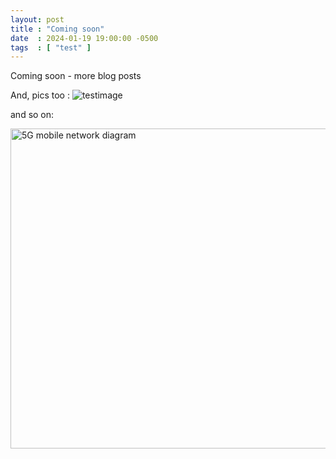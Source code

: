 ```yaml
---
layout: post
title : "Coming soon"
date  : 2024-01-19 19:00:00 -0500
tags  : [ "test" ]
---
```

Coming soon - more blog posts

And, pics too : ![testimage](https://live.staticflickr.com/65535/48937469372_185fe5f9fe_b.jpg)

and so on:

<a title="Goodtiming8871, CC BY-SA 4.0 &lt;https://creativecommons.org/licenses/by-sa/4.0&gt;, via Wikimedia Commons" href="https://commons.wikimedia.org/wiki/File:5G_mobile_network_diagram.jpg"><img width="512" alt="5G mobile network diagram" src="https://upload.wikimedia.org/wikipedia/commons/thumb/6/6e/5G_mobile_network_diagram.jpg/512px-5G_mobile_network_diagram.jpg"></a>
